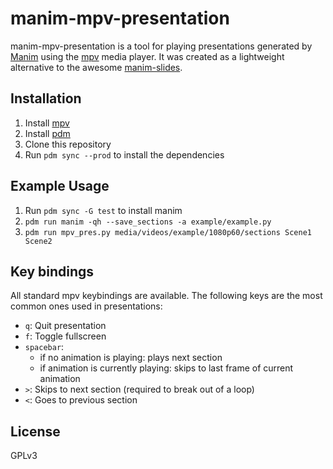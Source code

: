 # manim-mpv-presentation

manim-mpv-presentation is a tool for playing presentations generated by [Manim](https://manim.community/) using the [mpv](https://mpv.io/) media player. It was created as a lightweight alternative to the awesome [manim-slides](https://eertmans.be/manim-slides/).

## Installation

1. Install [mpv](https://mpv.io/)
2. Install [pdm](https://pdm.fming.dev/)
3. Clone this repository
4. Run `pdm sync --prod` to install the dependencies

## Example Usage

1. Run `pdm sync -G test` to install manim
2. `pdm run manim -qh --save_sections -a example/example.py`
3. `pdm run mpv_pres.py media/videos/example/1080p60/sections Scene1 Scene2`

## Key bindings

All standard mpv keybindings are available. The following keys are the most common ones used in presentations:

- `q`: Quit presentation
- `f`: Toggle fullscreen
- `spacebar`:
  - if no animation is playing: plays next section
  - if animation is currently playing: skips to last frame of current animation
- `>`: Skips to next section (required to break out of a loop)
- `<`: Goes to previous section

## License

GPLv3
